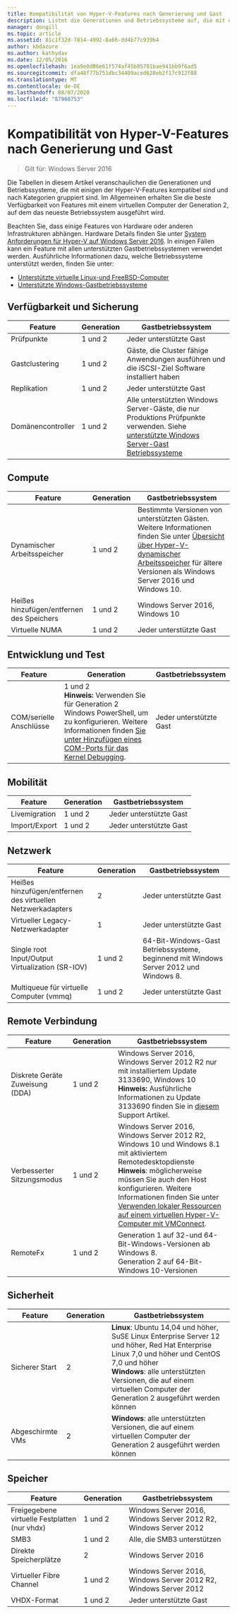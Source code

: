 ```yaml
---
title: Kompatibilität von Hyper-V-Features nach Generierung und Gast
description: Listet die Generationen und Betriebssysteme auf, die mit den wichtigsten Hyper-V-Features kompatibel sind.
manager: dongill
ms.topic: article
ms.assetid: 81c1f32d-7814-4992-8a66-dd4b77c939b4
author: kbdazure
ms.author: kathydav
ms.date: 12/05/2016
ms.openlocfilehash: 1ea9e0d86e61f574af45b85701bae941bb9f6ad5
ms.sourcegitcommit: dfa48f77b751dbc34409aced628eb2f17c912f08
ms.translationtype: MT
ms.contentlocale: de-DE
ms.lasthandoff: 08/07/2020
ms.locfileid: "87960753"
---
```

# <a name="hyper-v-feature-compatibility-by-generation-and-guest"></a>Kompatibilität von Hyper-V-Features nach Generierung und Gast

>Gilt für: Windows Server 2016

Die Tabellen in diesem Artikel veranschaulichen die Generationen und Betriebssysteme, die mit einigen der Hyper-V-Features kompatibel sind und nach Kategorien gruppiert sind. Im Allgemeinen erhalten Sie die beste Verfügbarkeit von Features mit einem virtuellen Computer der Generation 2, auf dem das neueste Betriebssystem ausgeführt wird.

Beachten Sie, dass einige Features von Hardware oder anderen Infrastrukturen abhängen. Hardware Details finden Sie unter [System Anforderungen für Hyper-V auf Windows Server 2016](System-requirements-for-Hyper-V-on-Windows.md). In einigen Fällen kann ein Feature mit allen unterstützten Gastbetriebssystemen verwendet werden. Ausführliche Informationen dazu, welche Betriebssysteme unterstützt werden, finden Sie unter:

* [Unterstützte virtuelle Linux-und FreeBSD-Computer](Supported-Linux-and-FreeBSD-virtual-machines-for-Hyper-V-on-Windows.md)
* [Unterstützte Windows-Gastbetriebssysteme](Supported-Windows-guest-operating-systems-for-Hyper-V-on-Windows.md)

## <a name="availability-and-backup"></a>Verfügbarkeit und Sicherung

Feature  | Generation | Gastbetriebssystem
------------- | ------------- | -----------
Prüfpunkte | 1 und 2 | Jeder unterstützte Gast
Gastclustering | 1 und 2 | Gäste, die Cluster fähige Anwendungen ausführen und die iSCSI-Ziel Software installiert haben
Replikation | 1 und 2 | Jeder unterstützte Gast
Domänencontroller | 1 und 2 | Alle unterstützten Windows Server-Gäste, die nur Produktions Prüfpunkte verwenden. Siehe [unterstützte Windows Server-Gast Betriebssysteme](https://docs.microsoft.com/windows-server/virtualization/hyper-v/supported-windows-guest-operating-systems-for-hyper-v-on-windows#supported-windows-server-guest-operating-systems)

## <a name="compute"></a>Compute

Feature  | Generation | Gastbetriebssystem
------------- | ------------- | -----------
Dynamischer Arbeitsspeicher | 1 und 2 | Bestimmte Versionen von unterstützten Gästen. Weitere Informationen finden Sie unter [Übersicht über Hyper-V-dynamischer Arbeitsspeicher](https://technet.microsoft.com/library/hh831766.aspx) für ältere Versionen als Windows Server 2016 und Windows 10.
Heißes hinzufügen/entfernen des Speichers | 1 und 2 | Windows Server 2016, Windows 10
Virtuelle NUMA | 1 und 2 | Jeder unterstützte Gast

## <a name="development-and-test"></a>Entwicklung und Test
Feature  | Generation | Gastbetriebssystem
------------- | ------------- | -----------
COM/serielle Anschlüsse | 1 und 2 <br>**Hinweis:** Verwenden Sie für Generation 2 Windows PowerShell, um zu konfigurieren. Weitere Informationen finden [Sie unter Hinzufügen eines COM-Ports für das Kernel Debugging](./plan/should-i-create-a-generation-1-or-2-virtual-machine-in-hyper-v.md#add-a-com-port-for-kernel-debugging). | Jeder unterstützte Gast

## <a name="mobility"></a>Mobilität

Feature  | Generation | Gastbetriebssystem
------------- | ------------- | -----------
Livemigration  | 1 und 2 |  Jeder unterstützte Gast
Import/Export | 1 und 2 |  Jeder unterstützte Gast

## <a name="networking"></a>Netzwerk

Feature  | Generation | Gastbetriebssystem
------------- | ------------- | -----------
Heißes hinzufügen/entfernen des virtuellen Netzwerkadapters | 2 | Jeder unterstützte Gast
Virtueller Legacy-Netzwerkadapter | 1 | Jeder unterstützte Gast
Single root Input/Output Virtualization (SR-IOV) | 1 und 2 | 64-Bit-Windows-Gast Betriebssysteme, beginnend mit Windows Server 2012 und Windows 8.
Multiqueue für virtuelle Computer (vmmq) | 1 und 2  | Jeder unterstützte Gast

## <a name="remote-connection-experience"></a>Remote Verbindung

Feature  | Generation | Gastbetriebssystem
------------- | ------------- | -----------
Diskrete Geräte Zuweisung (DDA) | 1 und 2 | Windows Server 2016, Windows Server 2012 R2 nur mit installiertem Update 3133690, Windows 10 <br> **Hinweis:** Ausführliche Informationen zu Update 3133690 finden Sie in [diesem](https://support.microsoft.com/kb/3133690) Support Artikel.
Verbesserter Sitzungsmodus | 1 und 2 | Windows Server 2016, Windows Server 2012 R2, Windows 10 und Windows 8.1 mit aktiviertem Remotedesktopdienste <br>**Hinweis**: möglicherweise müssen Sie auch den Host konfigurieren. Weitere Informationen finden Sie unter [Verwenden lokaler Ressourcen auf einem virtuellen Hyper-V-Computer mit VMConnect](./learn-more/Use-local-resources-on-Hyper-V-virtual-machine-with-VMConnect.md).
RemoteFx | 1 und 2 | Generation 1 auf 32-und 64-Bit-Windows-Versionen ab Windows 8. <br> Generation 2 auf 64-Bit-Windows 10-Versionen

## <a name="security"></a>Sicherheit

Feature  | Generation | Gastbetriebssystem
------------- | ------------- | -----------
Sicherer Start | 2 | **Linux**: Ubuntu 14,04 und höher, SuSE Linux Enterprise Server 12 und höher, Red Hat Enterprise Linux 7,0 und höher und CentOS 7,0 und höher<br>**Windows**: alle unterstützten Versionen, die auf einem virtuellen Computer der Generation 2 ausgeführt werden können
Abgeschirmte VMs | 2 | **Windows**: alle unterstützten Versionen, die auf einem virtuellen Computer der Generation 2 ausgeführt werden können

## <a name="storage"></a>Speicher

Feature  | Generation | Gastbetriebssystem
------------- | ------------- | -----------
Freigegebene virtuelle Festplatten (nur vhdx) | 1 und 2  | Windows Server 2016, Windows Server 2012 R2, Windows Server 2012
SMB3 | 1 und 2 | Alle, die SMB3 unterstützen
Direkte Speicherplätze | 2 | Windows Server 2016
Virtueller Fibre Channel | 1 und 2 | Windows Server 2016, Windows Server 2012 R2, Windows Server 2012
VHDX-Format | 1 und 2 | Jeder unterstützte Gast








